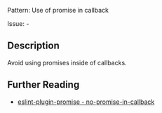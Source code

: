 Pattern: Use of promise in callback

Issue: -

## Description

Avoid using promises inside of callbacks.

## Further Reading

* [eslint-plugin-promise - no-promise-in-callback](https://github.com/xjamundx/eslint-plugin-promise/blob/master/docs/rules/no-promise-in-callback.md)